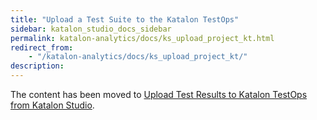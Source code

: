 ```yaml
---
title: "Upload a Test Suite to the Katalon TestOps" 
sidebar: katalon_studio_docs_sidebar
permalink: katalon-analytics/docs/ks_upload_project_kt.html 
redirect_from:
    - "/katalon-analytics/docs/ks_upload_project_kt/"
description: 
---
```


The content has been moved to [Upload Test Results to Katalon TestOps from Katalon Studio](https://docs.katalon.com/katalon-studio/docs/katalon-analytics-beta-integration.html).
